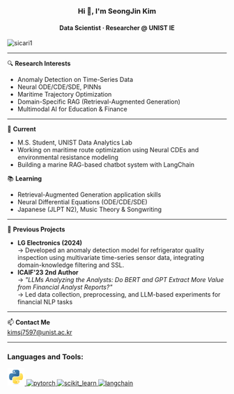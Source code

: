 <h3 align="center">Hi 👋, I'm SeongJin Kim</h3>
<h4 align="center">Data Scientist · Researcher @ UNIST IE</h4>

<p align="left"> 
  <img src="https://komarev.com/ghpvc/?username=sicari1&label=Profile%20views&color=0e75b6&style=flat" alt="sicari1" /> 
</p>

---

🔍 **Research Interests**  
- Anomaly Detection on Time-Series Data  
- Neural ODE/CDE/SDE, PINNs  
- Maritime Trajectory Optimization  
- Domain-Specific RAG (Retrieval-Augmented Generation)  
- Multimodal AI for Education & Finance

---

💼 **Current**  
- M.S. Student, UNIST Data Analytics Lab  
- Working on maritime route optimization using Neural CDEs and environmental resistance modeling  
- Building a marine RAG-based chatbot system with LangChain

📚 **Learning**  
- Retrieval-Augmented Generation application skills  
- Neural Differential Equations (ODE/CDE/SDE)  
- Japanese (JLPT N2), Music Theory & Songwriting

---

🧠 **Previous Projects**  
- **LG Electronics (2024)**  
  → Developed an anomaly detection model for refrigerator quality inspection using multivariate time-series sensor data, integrating domain-knowledge filtering and SSL.  
- **ICAIF'23 2nd Author**  
  → *"LLMs Analyzing the Analysts: Do BERT and GPT Extract More Value from Financial Analyst Reports?"*  
  → Led data collection, preprocessing, and LLM-based experiments for financial NLP tasks  


---

📫 **Contact Me**  
kimsj7597@unist.ac.kr

---

<h3 align="left">Languages and Tools:</h3>
<p align="left">
  <a href="https://www.python.org" target="_blank" rel="noreferrer">
    <img src="https://raw.githubusercontent.com/devicons/devicon/master/icons/python/python-original.svg" alt="python" width="40" height="40"/>
  </a>
  <a href="https://pytorch.org/" target="_blank" rel="noreferrer">
    <img src="https://www.vectorlogo.zone/logos/pytorch/pytorch-icon.svg" alt="pytorch" width="40" height="40"/>
  </a>
  <a href="https://scikit-learn.org/" target="_blank" rel="noreferrer">
    <img src="https://upload.wikimedia.org/wikipedia/commons/0/05/Scikit_learn_logo_small.svg" alt="scikit_learn" width="40" height="40"/>
  </a>
  <a href="https://www.langchain.com/" target="_blank" rel="noreferrer">
    <img src="https://avatars.githubusercontent.com/u/139895137?s=200&v=4" alt="langchain" width="40" height="40"/>
  </a>
</p>
